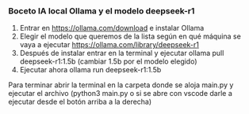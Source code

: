 ### Boceto IA local Ollama y el modelo deepseek-r1

1) Entrar en https://ollama.com/download e instalar Ollama
2) Elegir el modelo que queremos de la lista según en qué máquina se vaya a ejecutar https://ollama.com/library/deepseek-r1
3) Después de instalar entrar en la terminal y ejecutar ollama pull deepseek-r1:1.5b (cambiar 1.5b por el modelo elegido)
4) Ejecutar ahora ollama run deepseek-r1:1.5b

Para terminar abrir la terminal en la carpeta donde se aloja main.py y ejecutar el archivo (python3 main.py o si se abre con vscode darle a ejecutar desde el botón arriba a la derecha)

